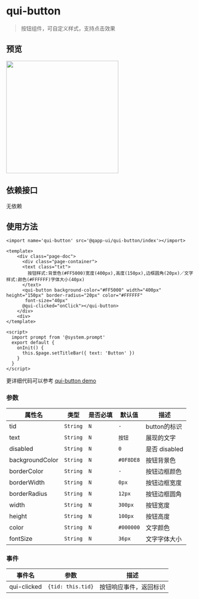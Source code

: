 # qui-button

> 按钮组件，可自定义样式，支持点击效果

## 预览

<img src="https://qapp-ui.github.io/qapp-ui/docs/assets/qui-button.jpeg" width="300"/>

## 依赖接口

无依赖

## 使用方法

```ux
<import name='qui-button' src='@qapp-ui/qui-button/index'></import>

<template>
    <div class="page-doc">
      <div class="page-container">
      <text class="txt">
        按钮样式:背景色(#FF5000)宽度(400px),高度(150px),边框圆角(20px)／文字样式:颜色(#FFFFFF)字体大小(40px)
      </text>
      <qui-button background-color="#FF5000" width="400px" height="150px" border-radius="20px" color="#FFFFFF"
       font-size="40px" 
      @qui-clicked="onClick"></qui-button>
    </div>
    <div>
</template>

<script>
  import prompt from '@system.prompt'
  export default {
    onInit() {
      this.$page.setTitleBar({ text: 'Button' })
    }
  }
</script>
```

更详细代码可以参考 [qui-button demo](https://github.com/qapp-ui/qapp-ui/blob/master/src/Button/index.ux)

### 参数 

| 属性名 | 类型 | 是否必填 | 默认值 | 描述 |
|-------------|------------|--------|-----|-----|
| tid | `String` |`N`| `-` | button的标识 |
| text | `String` |`N`| `按钮` | 展现的文字 |
| disabled | `String` |`N`| `0` | 是否 disabled |
| backgroundColor | `String` |`N`| `#0F8DE8` | 按钮背景色 |
| borderColor | `String` |`N`| `-` | 按钮边框颜色 |
| borderWidth | `String` |`N`| `0px` | 按钮边框宽度 |
| borderRadius | `String` |`N`| `12px` | 按钮边框圆角 |
| width | `String` |`N`| `300px` | 按钮宽度 |
| height | `String` |`N`| `100px` | 按钮高度 |
| color | `String` |`N`| `#000000` | 文字颜色 |
| fontSize | `String` |`N`| `36px` | 文字字体大小 |



### 事件

| 事件名 | 参数 | 描述 | 
|----------|-----|-----|
| qui-clicked | `{tid: this.tid}` | 按钮响应事件，返回标识 | 
